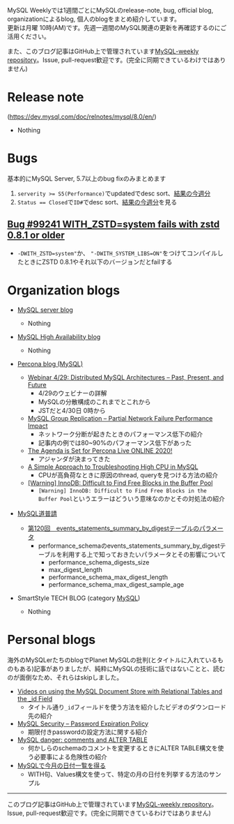 MySQL Weeklyでは1週間ごとにMySQLのrelease-note, bug, official blog, organizationによるblog, 個人のblogをまとめ紹介しています。  
更新は月曜 10時(AM)です。先週一週間のMySQL関連の更新を再確認するのにご活用ください。

また、このブログ記事はGitHub上で管理されています[MySQL-weekly repository](https://github.com/tom--bo/MySQL-weekly)。Issue, pull-request歓迎です。(完全に同期できているわけではありません)


# Release note

(https://dev.mysql.com/doc/relnotes/mysql/8.0/en/)

- Nothing

# Bugs

基本的にMySQL Server, 5.7以上のbug fixのみまとめます

1. `serverity >= S5(Performance)`でupdatedでdesc sort、[結果の今週分](https://bugs.mysql.com/search.php?cmd=display&status=All&severity=-5&os=5&bug_age=0&order_by=mtime&direction=ASC&limit=30&mine=0&reorder_by=mtime)
1. `Status == Closed`で`ID#`でdesc sort、[結果の今週分](https://bugs.mysql.com/search.php?search_for=&status=Closed&severity=&limit=10&order_by=id&cmd=display&direction=DESC&os=0&phpver=&bug_age=0)を見る


## [Bug #99241	WITH_ZSTD=system fails with zstd 0.8.1 or older](https://bugs.mysql.com/bug.php?id=99241)

- `-DWITH_ZSTD=system"`か、 `"-DWITH_SYSTEM_LIBS=ON"`をつけてコンパイルしたときにZSTD 0.8.1やそれ以下のバージョンだとfailする

# Organization blogs

- [MySQL server blog](https://mysqlserverteam.com/)
  - Nothing

- [MySQL High Availability blog](https://mysqlhighavailability.com/)
  - Nothing

- [Percona blog (MySQL)](https://www.percona.com/blog/)
  - [Webinar 4/29: Distributed MySQL Architectures – Past, Present, and Future]()
    - 4/29のウェビナーの詳解
    - MySQLの分散構成のこれまでとこれから
    - JSTだと4/30日 0時から
  - [MySQL Group Replication – Partial Network Failure Performance Impact](https://www.percona.com/blog/2020/04/21/mysql-group-replication-partial-network-failure-performance-impact/)
    - ネットワーク分断が起きたときのパフォーマンス低下の紹介
    - 記事内の例では80~90%のパフォーマンス低下があった
  - [The Agenda is Set for Percona Live ONLINE 2020!](https://www.percona.com/blog/2020/04/23/the-agenda-is-set-for-percona-live-online-2020/)
    - アジャンダが決まってきた
  - [A Simple Approach to Troubleshooting High CPU in MySQL](https://www.percona.com/blog/2020/04/23/a-simple-approach-to-troubleshooting-high-cpu-in-mysql/)
    - CPUが高負荷なときに原因のthread, queryを見つける方法の紹介
  - [[Warning] InnoDB: Difficult to Find Free Blocks in the Buffer Pool](https://www.percona.com/blog/2020/04/24/warning-innodb-difficult-to-find-free-blocks-in-the-buffer-pool/)
    - `[Warning] InnoDB: Difficult to Find Free Blocks in the Buffer Pool`というエラーはどういう意味なのかとその対処法の紹介


- [MySQL道普請](https://gihyo.jp/dev/serial/01/mysql-road-construction-news)
  - [第120回　events_statements_summary_by_digestテーブルのパラメータ](https://gihyo.jp/dev/serial/01/mysql-road-construction-news/0120)
    - performance_schemaのevents_statements_summary_by_digestテーブルを利用する上で知っておきたいパラメータとその影響について
      - performance_schema_digests_size
      - max_digest_length
      - performance_schema_max_digest_length
      - performance_schema_max_digest_sample_age

- SmartStyle TECH BLOG (category [MySQL](https://www.s-style.co.jp/blog/category/tech/mysql/))
  - Nothing



# Personal blogs

海外のMySQLerたちのblogでPlanet MySQLの批判(とタイトルに入れているものもある)記事がありましたが、純粋にMySQLの技術に話ではないことと、読むのが面倒なため、それらはskipしました。

- [Videos on using the MySQL Document Store with Relational Tables and the _id Field](https://elephantdolphin.blogspot.com/2020/04/videos-on-using-mysql-document-store.html)
  - タイトル通り`_id`フィールドを使う方法を紹介したビデオのダウンロード先の紹介
- [MySQL Security – Password Expiration Policy](http://dasini.net/blog/2020/04/21/mysql-security-password-expiration-policy/)
  - 期限付きpasswordの設定方法に関する紹介
- [MySQL danger: comments and ALTER TABLE](https://federico-razzoli.com/mysql-danger-comments-and-alter-table)
  - 何かしらのschemaのコメントを変更するときにALTER TABLE構文を使う必要事による危険性の紹介
- [MySQLで今月の日付一覧を得る](https://sakaik.hateblo.jp/entry/20200420/mysql_get_this_month_list)
  - WITH句、Values構文を使って、特定の月の日付を列挙する方法のサンプル


-----

このブログ記事はGitHub上で管理されています[MySQL-weekly repository](https://github.com/tom--bo/MySQL-weekly)。Issue, pull-request歓迎です。(完全に同期できているわけではありません)
